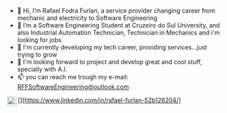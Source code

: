 - 👋 Hi, I’m Rafael Fodra Furlan, a service provider changing career from mechanic and electricity to Software Engineering
- 👀 I’m a Software Engineering Student at Cruzeiro do Sul University, and also Industrial Automation Technician, Technician in Mechanics and i'm looking for jobs
- 🌱 I'm currently developing my tech career, providing services...just trying to grow
- 💞️ I'm looking forward to project and develop great and cool stuff, specially with A.I.
- 📫 you can reach me trough my e-mail: RFFSoftwareEngineering@outlook.com 

[<img align="left" alt ="RFFSoftware | LinkedIn" width="22px" src="https://cdn.jsdelivr.net/npm/simple-icons@v3/icons/linkedin.svg"/>][https://www.linkedin.com/in/rafael-furlan-52b126204/]

<br/>